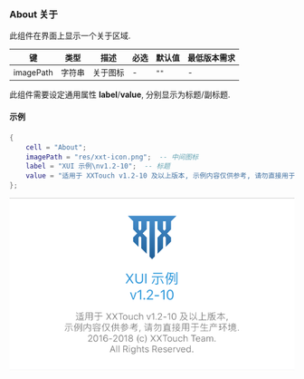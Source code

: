 ### About 关于

此组件在界面上显示一个关于区域.

|键|类型|描述|必选|默认值|最低版本需求|
|---|---|---|---|---|---|
|imagePath|字符串|关于图标|\-|`""`|\-|

此组件需要设定通用属性 **label**/**value**, 分别显示为标题/副标题. 


#### 示例

```lua
{
    cell = "About";
    imagePath = "res/xxt-icon.png";  -- 中间图标
    label = "XUI 示例\nv1.2-10";  -- 标题
    value = "适用于 XXTouch v1.2-10 及以上版本, 示例内容仅供参考, 请勿直接用于生产环境.\n2016-2018 (c) XXTouch Team.\nAll Rights Reserved.";  -- 副标题
};
```

![XUI-About.png](XUIScreenshots/XUI-About.png)

